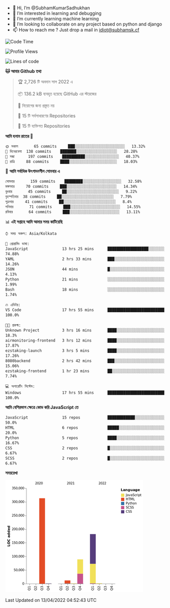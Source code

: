 - 👋 Hi, I’m @SubhamKumarSadhukhan
- 👀 I’m interested in learning and debugging
- 🌱 I’m currently learning machine learning
- 💞️ I’m looking to collaborate on any project based on python and django
- 📫 How to reach me ?
      Just drop a mail in idiot@subhamsk.cf

<!---
SubhamKumarSadhukhan/SubhamKumarSadhukhan is a ✨ special ✨ repository because its `README.md` (this file) appears on your GitHub profile.
You can click the Preview link to take a look at your changes.
--->


<!--START_SECTION:waka-->
![Code Time](http://img.shields.io/badge/Code%20Time-417%20hrs%2025%20mins-blue)

![Profile Views](http://img.shields.io/badge/%E0%A6%AA%E0%A7%8D%E0%A6%B0%E0%A7%8B%E0%A6%AB%E0%A6%BE%E0%A6%87%E0%A6%B2%20%E0%A6%A6%E0%A6%B0%E0%A7%8D%E0%A6%B6%E0%A6%A8-14-blue)

![Lines of code](https://img.shields.io/badge/%E0%A6%B9%E0%A7%8D%E0%A6%AF%E0%A6%BE%E0%A6%B2%E0%A7%8B%20%E0%A6%93%E0%A6%AF%E0%A6%BC%E0%A6%BE%E0%A6%B0%E0%A7%8D%E0%A6%B2%E0%A7%8D%E0%A6%A1%20%E0%A6%A5%E0%A7%87%E0%A6%95%E0%A7%87%20%E0%A6%86%E0%A6%AE%E0%A6%BF%20%E0%A6%B2%E0%A6%BF%E0%A6%96%E0%A7%87%E0%A6%9B%E0%A6%BF-599%20Thousand%20%E0%A6%95%E0%A7%8B%E0%A6%A1%E0%A7%87%E0%A6%B0%20%E0%A6%B2%E0%A6%BE%E0%A6%87%E0%A6%A8-blue)

**🐱 আমার Github তথ্য** 

> 🏆 2,726 টি অবদান সাল 2022 এ
 > 
> 📦 136.2 kB ব্যবহৃত হয়েছে GitHub এর স্টরেজের 
 > 
> 🚫 নিয়োগের জন্য প্রস্তুত নয়
 > 
> 📜 15 টি সর্বসাধারণের Repositories 
 > 
> 🔑 15 টি ব্যক্তিগত Repositories  
 > 
**আমি হলাম রাতের 🦉** 

```text
🌞 সকাল       65 commits     ███░░░░░░░░░░░░░░░░░░░░░░   13.32% 
🌆 দিনেরবেলা  138 commits    ███████░░░░░░░░░░░░░░░░░░   28.28% 
🌃 সন্ধা      197 commits    ██████████░░░░░░░░░░░░░░░   40.37% 
🌙 রাত্রি     88 commits     ████░░░░░░░░░░░░░░░░░░░░░   18.03%

```
📅 **আমি সর্বাধিক উৎপাদনশীল সোমবার এ** 

```text
সোমবার       159 commits    ████████░░░░░░░░░░░░░░░░░   32.58% 
মঙ্গলবার     70 commits     ███░░░░░░░░░░░░░░░░░░░░░░   14.34% 
বুধবার       45 commits     ██░░░░░░░░░░░░░░░░░░░░░░░   9.22% 
বৃহস্পতিবার  38 commits     ██░░░░░░░░░░░░░░░░░░░░░░░   7.79% 
শুক্রবার     41 commits     ██░░░░░░░░░░░░░░░░░░░░░░░   8.4% 
শনিবার       71 commits     ███░░░░░░░░░░░░░░░░░░░░░░   14.55% 
রবিবার       64 commits     ███░░░░░░░░░░░░░░░░░░░░░░   13.11%

```


📊 **এই সপ্তাহে আমি আমার সময় কাটিয়েছি** 

```text
⌚︎ সময় অঞ্চল: Asia/Kolkata

💬 প্রোগ্রামিং ভাষা: 
JavaScript               13 hrs 25 mins      ██████████████████░░░░░░░   74.88% 
YAML                     2 hrs 33 mins       ███░░░░░░░░░░░░░░░░░░░░░░   14.26% 
JSON                     44 mins             █░░░░░░░░░░░░░░░░░░░░░░░░   4.13% 
Python                   21 mins             ░░░░░░░░░░░░░░░░░░░░░░░░░   1.99% 
Bash                     18 mins             ░░░░░░░░░░░░░░░░░░░░░░░░░   1.74%

🔥 এডিটর: 
VS Code                  17 hrs 55 mins      █████████████████████████   100.0%

🐱‍💻 প্রকল্ম: 
Unknown Project          3 hrs 16 mins       ████░░░░░░░░░░░░░░░░░░░░░   18.3% 
airmonitoring-frontend   3 hrs 12 mins       ████░░░░░░░░░░░░░░░░░░░░░   17.87% 
ezstaking-launch         3 hrs 5 mins        ████░░░░░░░░░░░░░░░░░░░░░   17.26% 
8080backend              2 hrs 42 mins       ███░░░░░░░░░░░░░░░░░░░░░░   15.06% 
ezstaking-frontend       1 hr 23 mins        ██░░░░░░░░░░░░░░░░░░░░░░░   7.74%

💻 অপারেটিং সিস্টেম: 
Windows                  17 hrs 55 mins      █████████████████████████   100.0%

```

**আমি বেশিরভাগ ক্ষেত্রে কোড করি JavaScript তে** 

```text
JavaScript               15 repos            ████████████░░░░░░░░░░░░░   50.0% 
HTML                     6 repos             █████░░░░░░░░░░░░░░░░░░░░   20.0% 
Python                   5 repos             ████░░░░░░░░░░░░░░░░░░░░░   16.67% 
CSS                      2 repos             █░░░░░░░░░░░░░░░░░░░░░░░░   6.67% 
SCSS                     2 repos             █░░░░░░░░░░░░░░░░░░░░░░░░   6.67%

```


**সময়রেখা**

![Chart not found](https://raw.githubusercontent.com/SubhamKumarSadhukhan/SubhamKumarSadhukhan/main/charts/bar_graph.png) 


 Last Updated on 13/04/2022 04:52:43 UTC
<!--END_SECTION:waka-->
